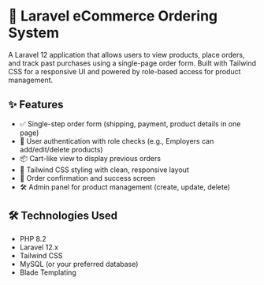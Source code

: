 # 🛒 Laravel eCommerce Ordering System

A Laravel 12 application that allows users to view products, place orders, and track past purchases using a single-page order form. Built with Tailwind CSS for a responsive UI and powered by role-based access for product management.

## ✨ Features

- ✅ Single-step order form (shipping, payment, product details in one page)
- 🔐 User authentication with role checks (e.g., Employers can add/edit/delete products)
- 📦 Cart-like view to display previous orders
- 🎨 Tailwind CSS styling with clean, responsive layout
- 🧾 Order confirmation and success screen
- 🛠 Admin panel for product management (create, update, delete)


## 🛠 Technologies Used

- PHP 8.2
- Laravel 12.x
- Tailwind CSS
- MySQL (or your preferred database)
- Blade Templating

